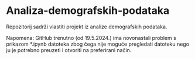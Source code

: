 # Analiza-demografskih-podataka

Repozitorij sadrži vlastiti projekt iz analize demografskih podataka.

Napomena: GitHub trenutno (od 19.5.2024.) ima novonastali problem s prikazom *.ipynb datoteka zbog čega nije moguće pregledati datoteku nego ju je potrebno preuzeti i otvoriti na preferirani način. 
